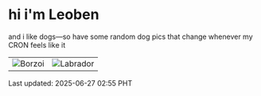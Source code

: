 # hi i'm Leoben

and i like dogs—so have some random dog pics that change whenever my CRON feels like it

|  |  |
|--------|----------|
| ![Borzoi](https://random-dog-vercel.vercel.app/api/random-borzoi?v=1750964151) | ![Labrador](https://random-dog-vercel.vercel.app/api/random-labrador?v=1750964151) |

Last updated: 2025-06-27 02:55 PHT
